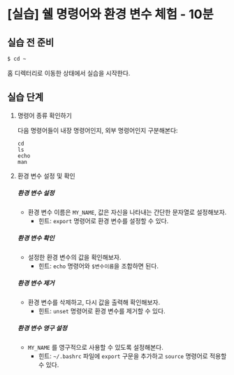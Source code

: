 # [실습] 쉘 명령어와 환경 변수 체험 - 10분

## 실습 전 준비

```bash
$ cd ~
```

홈 디렉터리로 이동한 상태에서 실습을 시작한다.


## 실습 단계


1. 명령어 종류 확인하기

    다음 명령어들이 내장 명령어인지, 외부 명령어인지 구분해본다:

    ```
    cd
    ls
    echo
    man
    ```


2. 환경 변수 설정 및 확인

    ##### 환경 변수 설정

    - 환경 변수 이름은 `MY_NAME`, 값은 자신을 나타내는 간단한 문자열로 설정해보자.
        - 힌트: `export` 명령어로 환경 변수를 설정할 수 있다.


    ##### 환경 변수 확인

    - 설정한 환경 변수의 값을 확인해보자.
        - 힌트: `echo` 명령어와 `$변수이름`을 조합하면 된다.


    ##### 환경 변수 제거

    - 환경 변수를 삭제하고, 다시 값을 출력해 확인해보자.
        - 힌트: `unset` 명령어로 환경 변수를 제거할 수 있다.


    ##### 환경 변수 영구 설정

    - `MY_NAME` 를 영구적으로 사용할 수 있도록 설정해본다.
        - 힌트: `~/.bashrc` 파일에 `export` 구문을 추가하고 `source` 명령어로 적용할 수 있다.